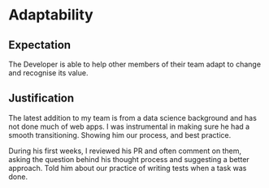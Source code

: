 # Adaptability

## Expectation
The Developer is able to help other members of their team adapt to change and recognise its value.

## Justification
The latest addition to my team is from a data science background and has not done much of web apps. I was instrumental in making sure he had a smooth transitioning. Showing him our process, and best practice. 

During his first weeks, I reviewed his PR and often comment on them, asking the question behind his thought process and suggesting a better approach. Told him about our practice of writing tests when a task was done.
